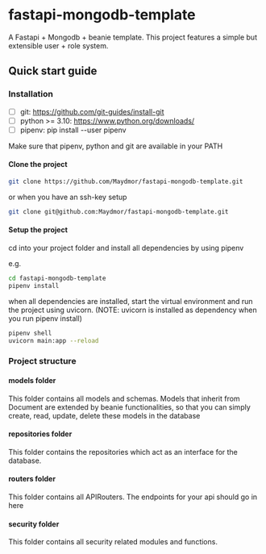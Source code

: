 # fastapi-mongodb-template
A Fastapi + Mongodb + beanie template.
This project features a simple but extensible user + role system.

## Quick start guide

### Installation

- [ ] git: https://github.com/git-guides/install-git
- [ ] python >= 3.10: https://www.python.org/downloads/
- [ ] pipenv: pip install --user pipenv

Make sure that pipenv, python and git are available in your PATH

#### Clone the project
```bash
git clone https://github.com/Maydmor/fastapi-mongodb-template.git
```
or when you have an ssh-key setup
```bash
git clone git@github.com:Maydmor/fastapi-mongodb-template.git
```

#### Setup the project

cd into your project folder and install all dependencies by using pipenv

e.g. 
```bash
cd fastapi-mongodb-template
pipenv install
```

when all dependencies are installed, start the virtual environment and run the project using uvicorn.
(NOTE: uvicorn is installed as dependency when you run pipenv install)
```bash
pipenv shell
uvicorn main:app --reload
```

### Project structure

#### models folder
This folder contains all models and schemas. Models that inherit from Document are extended by beanie functionalities,
so that you can simply create, read, update, delete these models in the database

#### repositories folder
This folder contains the repositories which act as an interface for the database.

#### routers folder
This folder contains all APIRouters. The endpoints for your api should go in here

#### security folder
This folder contains all security related modules and functions. 


